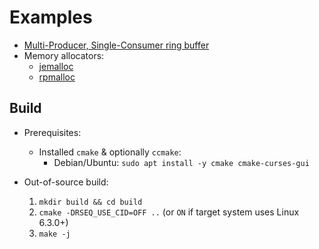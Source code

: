 # Examples
* [Multi-Producer, Single-Consumer ring buffer](./mpsc_rb_demo.c)
* Memory allocators:
  * [jemalloc](memory_allocators/jemalloc)
  * [rpmalloc](memory_allocators/rpmalloc)


## Build
* Prerequisites:
  * Installed `cmake` & optionally `ccmake`:
    * Debian/Ubuntu: `sudo apt install -y cmake cmake-curses-gui`

* Out-of-source build:
  1. `mkdir build && cd build`
  2. `cmake -DRSEQ_USE_CID=OFF ..` (or `ON` if target system uses Linux 6.3.0+)
  3. `make -j`
